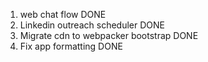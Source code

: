1. web chat flow DONE
2. Linkedin outreach scheduler DONE
3. Migrate cdn to webpacker bootstrap DONE
4. Fix app formatting DONE
